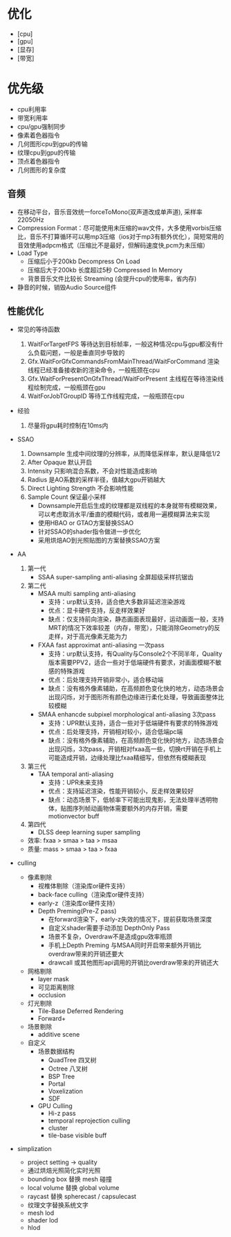 # 优化
* [cpu]
* [gpu]
* [显存]
* [带宽]

# 优先级
* cpu利用率
* 带宽利用率
* cpu/gpu强制同步
* 像素着色器指令
* 几何图形cpu到gpu的传输
* 纹理cpu到gpu的传输
* 顶点着色器指令
* 几何图形的复杂度

## 音频
* 在移动平台，音乐音效统一forceToMono(双声道改成单声道), 采样率22050Hz
* Compression Format：尽可能使用未压缩的wav文件，大多使用vorbis压缩比，音乐不打算循环可以用mp3压缩（ios对于mp3有额外优化），简短常用的音效使用adpcm格式（压缩比不是最好，但解码速度快,pcm为未压缩）
* Load Type
    * 压缩后小于200kb Decompress On Load
    * 压缩后大于200kb 长度超过5秒 Compressed In Memory
    * 背景音乐文件比较长 Streaming (会提升cpu的使用率，省内存)
* 静音的时候，销毁Audio Source组件

## 性能优化
* 常见的等待函数
    1. WaitForTargetFPS 等待达到目标帧率，一般这种情况cpu与gpu都没有什么负载问题，一般是垂直同步导致的
    2. Gfx.WaitForGfxCommandsFromMainThread/WaitForCommand 渲染线程已经准备接收新的渲染命令，一般瓶颈在cpu
    3. Gfx.WaitForPresentOnGfxThread/WaitForPresent 主线程在等待渲染线程绘制完成，一般瓶颈在gpu
    4. WaitForJobTGroupID 等待工作线程完成，一般瓶颈在cpu
* 经验
    1. 尽量将gpu耗时控制在10ms内
* SSAO
    1. Downsample 生成中间纹理的分辨率，从而降低采样率，默认是降低1/2
    2. After Opaque 默认开启
    3. Intensity 只影响混合系数，不会对性能造成影响
    4. Radius 是AO系数的采样半径，值越大gpu开销越大
    5. Direct Lighting Strength 不会影响性能
    6. Sample Count 保证最小采样
        * Downsample开启后生成的纹理都是双线程的本身就带有模糊效果，可以考虑取消水平/垂直的模糊代码，或者用一遍模糊算法来实现
        * 使用HBAO or GTAO方案替换SSAO
        * 针对SSAO的shader指令做进一步优化
        * 采用烘焙AO到光照贴图的方案替换SSAO方案
* AA
    1. 第一代 
        * SSAA super-sampling anti-aliasing 全屏超级采样抗锯齿
    2. 第二代 
        * MSAA multi sampling anti-aliasing 
            * 支持：urp默认支持，适合绝大多数非延迟渲染游戏
            * 优点：显卡硬件支持，反走样效果好
            * 缺点：仅支持前向渲染，静态画面表现最好，运动画面一般，支持MRT的情况下效率较差（内存，带宽），只能消除Geometry的反走样，对于高光像素无能为力
        * FXAA fast approximat anti-aliasing 一次pass
            * 支持：urp默认支持，有Quality与Console2个不同半年，Quality版本需要PPV2，适合一些对于低端硬件有要求，对画面模糊不敏感的特殊游戏
            * 优点：后处理支持开销非常小，适合移动端
            * 缺点：没有格外像素辅助，在高频颜色变化快的地方，动态场景会出现闪烁，对于图形所有颜色边缘进行柔化处理，导致画面整体比较模糊
        * SMAA enhancde subpixel morphological anti-aliasing 3次pass
            * 支持：UPR默认支持，适合一些对于低端硬件有要求的特殊游戏
            * 优点：后处理支持，开销相对较小，适合低端pc端
            * 缺点：没有格外像素辅助，在高频颜色变化快的地方，动态场景会出现闪烁，3次pass，开销相对fxaa高一些，切换rt开销在手机上可能造成开销，边缘处理比fxaa精细写，但依然有模糊表现
    3. 第三代
        * TAA temporal anti-aliasing
            * 支持：UPR未来支持
            * 优点：支持延迟渲染，性能开销较小，反走样效果较好
            * 缺点：动态场景下，低帧率下可能出现鬼影，无法处理半透明物体，贴图序列帧动画物体需要额外的内存开销，需要motionvector buff
    4. 第四代
        * DLSS deep learning super sampling
    * 效率: fxaa > smaa > taa > msaa
    * 质量: mass > smaa > taa > fxaa

* culling
    * 像素剔除
        * 视椎体剔除（渲染库or硬件支持）
        * back-face culling（渲染库or硬件支持）
        * early-z（渲染库or硬件支持）
        * Depth Preming(Pre-Z pass)
            * 在forward渲染下，early-z失效的情况下，提前获取场景深度
            * 自定义shader需要手动添加 DepthOnly Pass
            * 场景不复杂，Overdraw不是造成gpu效率瓶颈
            * 手机上Depth Preming 与MSAA同时开启带来额外开销比overdraw带来的开销还要大
            * drawcall 或其他图形api调用的开销比overdraw带来的开销还大
    * 网格剔除
        * layer mask
        * 可见距离剔除
        * occlusion
    * 灯光剔除
        * Tile-Base Deferred Rendering
        * Forward+
    * 场景剔除
        * additive scene
    * 自定义
        * 场景数据结构
            * QuadTree 四叉树
            * Octree 八叉树
            * BSP Tree
            * Portal
            * Voxelization
            * SDF
        * GPU Culling
            * Hi-z pass
            * temporal reprojection culling
            * cluster
            * tile-base visible buff
* simplization
    * project setting -> quality
    * 通过烘焙光照简化实时光照
    * bounding box 替换 mesh 碰撞
    * local volume 替换 global volume
    * raycast 替换 spherecast / capsulecast
    * 纹理文字替换系统文字
    * mesh lod
    * shader lod
    * hlod


    


